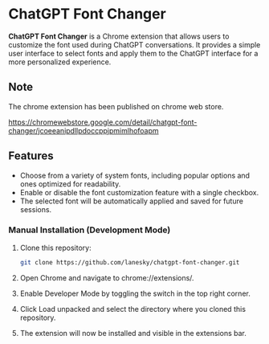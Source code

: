 # ChatGPT Font Changer

**ChatGPT Font Changer** is a Chrome extension that allows users to customize the font used during ChatGPT conversations. It provides a simple user interface to select fonts and apply them to the ChatGPT interface for a more personalized experience.

## Note

The chrome extension has been published on chrome web store.

https://chromewebstore.google.com/detail/chatgpt-font-changer/jcoeeanipdllpdoccppjpmimlhofoapm


## Features

- Choose from a variety of system fonts, including popular options and ones optimized for readability.
- Enable or disable the font customization feature with a single checkbox.
- The selected font will be automatically applied and saved for future sessions.

### Manual Installation (Development Mode)
1. Clone this repository:

   ```bash
   git clone https://github.com/lanesky/chatgpt-font-changer.git
   ```

2. Open Chrome and navigate to chrome://extensions/.
3. Enable Developer Mode by toggling the switch in the top right corner.
4. Click Load unpacked and select the directory where you cloned this repository.
5. The extension will now be installed and visible in the extensions bar.
